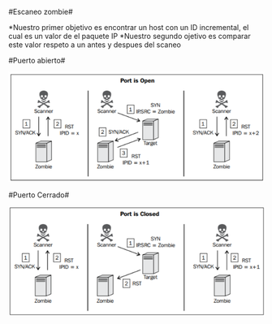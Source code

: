 #Escaneo zombie#

 *Nuestro primer objetivo es encontrar un host con un ID incremental, el cual es un valor de el paquete IP
 *Nuestro segundo ojetivo es comparar este valor respeto a un antes y despues del scaneo

#Puerto abierto#

![alt-text](img/7.png) 
   
#Puerto Cerrado#

![alt-text](img/9.png)
